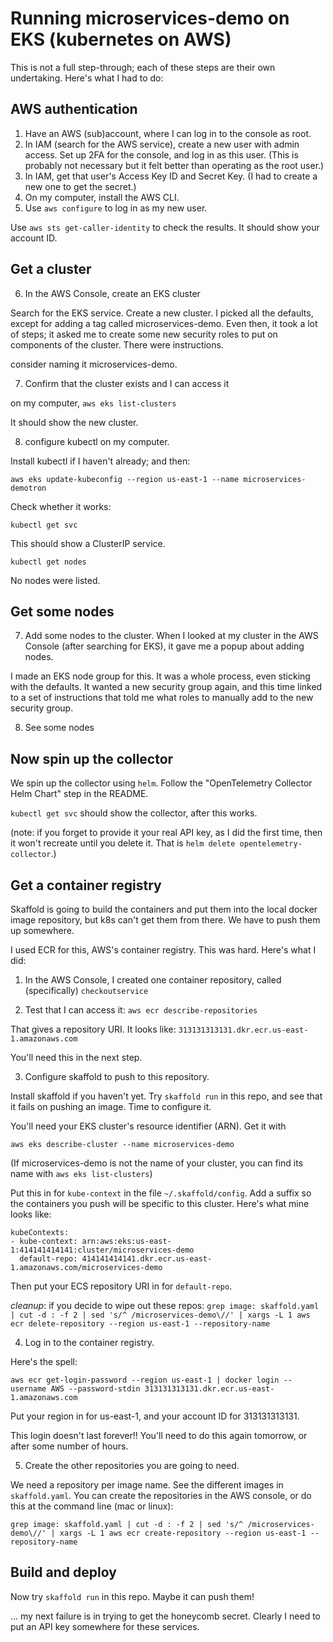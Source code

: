 # Running microservices-demo on EKS (kubernetes on AWS)

This is not a full step-through; each of these steps are their own undertaking.
Here's what I had to do:

## AWS authentication

1. Have an AWS (sub)account, where I can log in to the console as root.
2. In IAM (search for the AWS service), create a new user with admin access. Set up 2FA for the console, and log in as this user. (This is probably not necessary but it felt better than operating as the root user.)
3. In IAM, get that user's Access Key ID and Secret Key. (I had to create a new one to get the secret.)
4. On my computer, install the AWS CLI.
5. Use `aws configure` to log in as my new user.

Use `aws sts get-caller-identity` to check the results.
It should show your account ID.

## Get a cluster

6. In the AWS Console, create an EKS cluster

Search for the EKS service. Create a new cluster. I picked all the defaults, except for adding a tag called microservices-demo. Even then, it took a lot of steps; it asked me to create some new security roles to put on components of the cluster. There were instructions.

consider naming it microservices-demo.

7. Confirm that the cluster exists and I can access it

on my computer,
`aws eks list-clusters`

It should show the new cluster.

8. configure kubectl on my computer.

Install kubectl if I haven't already; and then:

`aws eks update-kubeconfig --region us-east-1 --name microservices-demotron`

Check whether it works:

`kubectl get svc`

This should show a ClusterIP service.

`kubectl get nodes`

No nodes were listed.

## Get some nodes

7. Add some nodes to the cluster. When I looked at my cluster in the AWS Console (after searching for EKS), it gave me a popup about adding nodes.

I made an EKS node group for this. It was a whole process, even sticking with the defaults. It wanted a new security group again, and this time linked to a set of instructions that told me what roles to manually add to the new security group.

8. See some nodes

## Now spin up the collector

We spin up the collector using `helm`. Follow the "OpenTelemetry Collector Helm Chart" step in the README.

`kubectl get svc` should show the collector, after this works.

(note: if you forget to provide it your real API key, as I did the first time, then it won't recreate until you delete it. That is `helm delete opentelemetry-collector`.)

## Get a container registry

Skaffold is going to build the containers and put them into the local docker image repository, but k8s can't get them from there. We have to push them up somewhere.

I used ECR for this, AWS's container registry. This was hard. Here's what I did:

1. In the AWS Console, I created one container repository, called (specifically) `checkoutservice`

2. Test that I can access it: `aws ecr describe-repositories`

That gives a repository URI. It looks like: `313131313131.dkr.ecr.us-east-1.amazonaws.com`

You'll need this in the next step.

3. Configure skaffold to push to this repository.

Install skaffold if you haven't yet. Try `skaffold run` in this repo, and see that it fails on pushing an image. Time to configure it.

You'll need your EKS cluster's resource identifier (ARN). Get it with

`aws eks describe-cluster --name microservices-demo`

(If microservices-demo is not the name of your cluster, you can find its name with `aws eks list-clusters`)

Put this in for `kube-context` in the file `~/.skaffold/config`. Add a suffix so the containers you push will be specific to this cluster.
Here's what mine looks like:

```
kubeContexts:
- kube-context: arn:aws:eks:us-east-1:414141414141:cluster/microservices-demo
  default-repo: 414141414141.dkr.ecr.us-east-1.amazonaws.com/microservices-demo
```

Then put your ECS repository URI in for `default-repo`.

_cleanup_: if you decide to wipe out these repos: `grep image: skaffold.yaml | cut -d : -f 2 | sed 's/^ /microservices-demo\//' | xargs -L 1 aws ecr delete-repository --region us-east-1 --repository-name`

4. Log in to the container registry.

Here's the spell:

`aws ecr get-login-password --region us-east-1 | docker login --username AWS --password-stdin 313131313131.dkr.ecr.us-east-1.amazonaws.com`

Put your region in for us-east-1, and your account ID for 313131313131.

This login doesn't last forever!! You'll need to do this again tomorrow, or after some number of hours.

5. Create the other repositories you are going to need.

We need a repository per image name. See the different images in `skaffold.yaml`. You can create the repositories in the AWS console, or do this at the command line (mac or linux):

`grep image: skaffold.yaml | cut -d : -f 2 | sed 's/^ /microservices-demo\//' | xargs -L 1 aws ecr create-repository --region us-east-1 --repository-name`

## Build and deploy

Now try `skaffold run` in this repo. Maybe it can push them!

... my next failure is in trying to get the honeycomb secret. Clearly I need to put an API key somewhere for these services.
